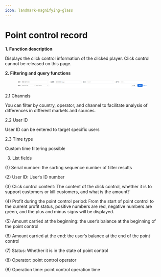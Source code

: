 ```yaml
---
icon: landmark-magnifying-glass
---
```


# Point control record

**1. Function description**

Displays the click control information of the clicked player. Click control cannot be released on this page.

**2. Filtering and query functions**

<figure><img src="../.gitbook/assets/image (189).png" alt=""><figcaption></figcaption></figure>

2.1 Channels

You can filter by country, operator, and channel to facilitate analysis of differences in different markets and sources.

2.2 User ID

User ID can be entered to target specific users

2.3 Time type

Custom time filtering possible

3. List fields

(1) Serial number: the sorting sequence number of filter results

(2) User ID: User’s ID number

(3) Click control content: The content of the click control, whether it is to support customers or kill customers, and what is the amount?

(4) Profit during the point control period: From the start of point control to the current profit status, positive numbers are red, negative numbers are green, and the plus and minus signs will be displayed.

(5) Amount carried at the beginning: the user’s balance at the beginning of the point control

(6) Amount carried at the end: the user’s balance at the end of the point control

(7) Status: Whether it is in the state of point control

(8) Operator: point control operator

(8) Operation time: point control operation time
